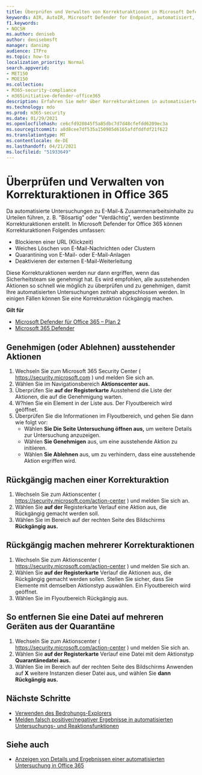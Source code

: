 ```yaml
---
title: Überprüfen und Verwalten von Korrekturaktionen in Microsoft Defender für Office 365
keywords: AIR, AutoIR, Microsoft Defender for Endpoint, automatisiert, Untersuchung, Antwort, Korrektur, Bedrohungen, erweitert, Bedrohung, Schutz
f1.keywords:
- NOCSH
ms.author: deniseb
author: denisebmsft
manager: dansimp
audience: ITPro
ms.topic: how-to
localization_priority: Normal
search.appverid:
- MET150
- MOE150
ms.collection:
- M365-security-compliance
- m365initiative-defender-office365
description: Erfahren Sie mehr über Korrekturaktionen in automatisierten Untersuchungs- und Reaktionsfunktionen in Microsoft Defender für Office 365 Plan 2.
ms.technology: mdo
ms.prod: m365-security
ms.date: 01/29/2021
ms.openlocfilehash: ce6cfd920845f5a85dbc7d7d48cfefdd6209ec3a
ms.sourcegitcommit: a8d8cee7df535a150985d6165afdfddfdf21f622
ms.translationtype: MT
ms.contentlocale: de-DE
ms.lasthandoff: 04/21/2021
ms.locfileid: "51933649"
---
```

# <a name="review-and-manage-remediation-actions-in-office-365"></a>Überprüfen und Verwalten von Korrekturaktionen in Office 365

Da automatisierte Untersuchungen zu E-Mail-& Zusammenarbeitsinhalte zu  Urteilen führen, z. B. "Bösartig" oder "Verdächtig", werden bestimmte Korrekturaktionen erstellt. In Microsoft Defender for Office 365 können Korrekturaktionen Folgendes umfassen:
- Blockieren einer URL (Klickzeit)
- Weiches Löschen von E-Mail-Nachrichten oder Clustern
- Quarantining von E-Mail- oder E-Mail-Anlagen
- Deaktivieren der externen E-Mail-Weiterleitung

Diese Korrekturaktionen werden nur dann ergriffen, wenn das Sicherheitsteam sie genehmigt hat. Es wird empfohlen, alle ausstehenden Aktionen so schnell wie möglich zu überprüfen und zu genehmigen, damit Ihre automatisierten Untersuchungen zeitnah abgeschlossen werden. In einigen Fällen können Sie eine Korrekturaktion rückgängig machen.

**Gilt für**
- [Microsoft Defender für Office 365 – Plan 2](defender-for-office-365.md)
- [Microsoft 365 Defender](../defender/microsoft-365-defender.md)

## <a name="approve-or-reject-pending-actions"></a>Genehmigen (oder Ablehnen) ausstehender Aktionen

1. Wechseln Sie zum Microsoft 365 Security Center ( <https://security.microsoft.com> ) und melden Sie sich an.
2. Wählen Sie im Navigationsbereich **Aktionscenter aus.**
3. Überprüfen Sie **auf der Registerkarte** Ausstehend die Liste der Aktionen, die auf die Genehmigung warten.
4. W?hlen Sie ein Element in der Liste aus. Der Flyoutbereich wird geöffnet. 
5. Überprüfen Sie die Informationen im Flyoutbereich, und gehen Sie dann wie folgt vor:
   - Wählen **Sie Die Seite Untersuchung öffnen aus,** um weitere Details zur Untersuchung anzuzeigen.
   - Wählen **Sie Genehmigen** aus, um eine ausstehende Aktion zu initiieren.
   - Wählen **Sie Ablehnen** aus, um zu verhindern, dass eine ausstehende Aktion ergriffen wird.

## <a name="undo-one-remediation-action"></a>Rückgängig machen einer Korrekturaktion

1. Wechseln Sie zum Aktionscenter ( <https://security.microsoft.com/action-center> ) und melden Sie sich an.
2. Wählen Sie **auf der** Registerkarte Verlauf eine Aktion aus, die Rückgängig gemacht werden soll.
3. Wählen Sie im Bereich auf der rechten Seite des Bildschirms **Rückgängig aus.**

## <a name="undo-multiple-remediation-actions"></a>Rückgängig machen mehrerer Korrekturaktionen

1. Wechseln Sie zum Aktionscenter ( <https://security.microsoft.com/action-center> ) und melden Sie sich an.
2. Wählen Sie **auf der Registerkarte** Verlauf die Aktionen aus, die Rückgängig gemacht werden sollen. Stellen Sie sicher, dass Sie Elemente mit demselben Aktionstyp auswählen. Ein Flyoutbereich wird geöffnet.
3. Wählen Sie im Flyoutbereich Rückgängig aus.

## <a name="to-remove-a-file-from-quarantine-across-multiple-devices"></a>So entfernen Sie eine Datei auf mehreren Geräten aus der Quarantäne

1. Wechseln Sie zum Aktionscenter ( <https://security.microsoft.com/action-center> ) und melden Sie sich an.
2. Wählen Sie **auf der Registerkarte** Verlauf eine Datei mit dem Aktionstyp **Quarantänedatei aus.**
3. Wählen Sie im Bereich auf der rechten Seite des Bildschirms Anwenden auf **X** weitere Instanzen dieser Datei aus, und wählen Sie **dann Rückgängig aus.**

## <a name="next-steps"></a>Nächste Schritte

- [Verwenden des Bedrohungs-Explorers](threat-explorer.md)
- [Melden falsch positiver/negativer Ergebnisse in automatisierten Untersuchungs- und Reaktionsfunktionen](air-report-false-positives-negatives.md)

## <a name="see-also"></a>Siehe auch

- [Anzeigen von Details und Ergebnissen einer automatisierten Untersuchung in Office 365](air-view-investigation-results.md)
